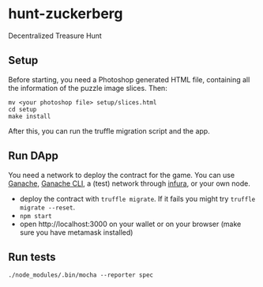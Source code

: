 # hunt-zuckerberg
Decentralized Treasure Hunt

## Setup
Before starting, you need a Photoshop generated HTML file, containing all the information of the puzzle image slices. Then:
```
mv <your photoshop file> setup/slices.html
cd setup
make install
```
After this, you can run the truffle migration script and the app.

## Run DApp
You need a network to deploy the contract for the game. You can use [Ganache][ganache], [Ganache CLI][ganache:cli], a (test) network through [infura][infura], or your own node.

- deploy the contract with `truffle migrate`. If it fails you might try `truffle migrate --reset`.
- `npm start`
- open http://localhost:3000 on your wallet or on your browser (make sure you have metamask installed)

## Run tests
`./node_modules/.bin/mocha --reporter spec`


[ganache]: https://truffleframework.com/ganache
[ganache:cli]: https://github.com/trufflesuite/ganache-cli
[infura]: https://infura.io/
